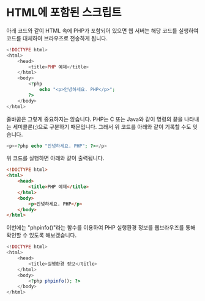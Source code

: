 # HTML에 포함된 스크립트

아래 코드와 같이 HTML 속에 PHP가 포함되어 있으면 웹 서버는 해당 코드를 실행하여 코드를 대체하여 브라우즈로 전송하게 됩니다.
```php
<!DOCTYPE html>
<html>
    <head>
        <title>PHP 예제</title>
    </html>
    <body>
        <?php
            echo "<p>안녕하세요. PHP</p>";
        ?>
    </body>
</html>
```

줄바꿈은 그렇게 중요하지는 않습니다. PHP는 C 또는 Java와 같이 명령의 끝을 나타내는 세미콜론(;)으로 구분하기 때문입니다.
그래서 위 코드를 아래와 같이 기록할 수도 잇습니다.
```php
<p><?php echo "안녕하세요. PHP"; ?></p>
```

위 코드를 실행하면 아래와 같이 출력됩니다.
```html
<!DOCTYPE html>
<html>
    <head>
        <title>PHP 예제</title>
    </html>
    <body>
        <p>안녗하세요. PHP</p>
    </body>
</html>
```
이번에는 "phpinfo()"라는 함수를 이용하여 PHP 실행환경 정보를 웹브라우즈를 통해 확인할 수 있도록 해보겠습니다.
```php
<!DOCTYPE html>
<html>
    <head>
        <title>실행환경 정보</title>
    </html>
    <body>
        <?php phpinfo(); ?>
    </body>
</html>
```